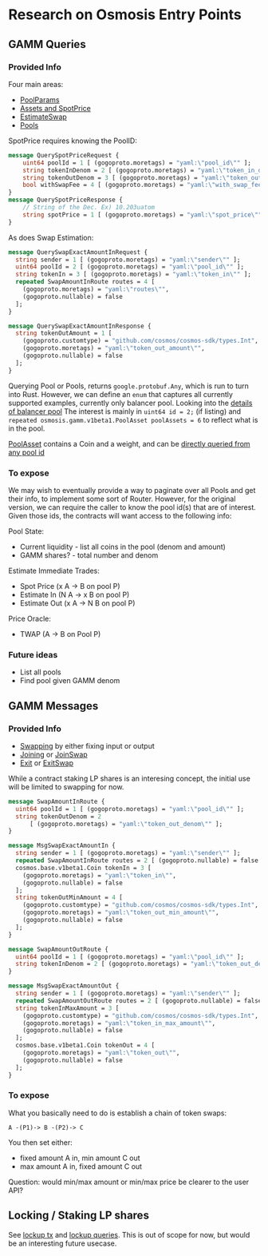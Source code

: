 # Research on Osmosis Entry Points

## GAMM Queries

### Provided Info

Four main areas:

* [PoolParams](https://github.com/osmosis-labs/osmosis/blob/v7.0.3/proto/osmosis/gamm/v1beta1/query.proto#L28-L35)
* [Assets and SpotPrice](https://github.com/osmosis-labs/osmosis/blob/v7.0.3/proto/osmosis/gamm/v1beta1/query.proto#L41-L48)
* [EstimateSwap](https://github.com/osmosis-labs/osmosis/blob/v7.0.3/proto/osmosis/gamm/v1beta1/query.proto#L50-L60)
* [Pools](https://github.com/osmosis-labs/osmosis/blob/main/proto/osmosis/gamm/v1beta1/query.proto#L17-L19)

SpotPrice requires knowing the PoolID:
```proto
message QuerySpotPriceRequest {
    uint64 poolId = 1 [ (gogoproto.moretags) = "yaml:\"pool_id\"" ];
    string tokenInDenom = 2 [ (gogoproto.moretags) = "yaml:\"token_in_denom\"" ];
    string tokenOutDenom = 3 [ (gogoproto.moretags) = "yaml:\"token_out_denom\"" ];
    bool withSwapFee = 4 [ (gogoproto.moretags) = "yaml:\"with_swap_fee\"" ];
}
message QuerySpotPriceResponse {
    // String of the Dec. Ex) 10.203uatom
    string spotPrice = 1 [ (gogoproto.moretags) = "yaml:\"spot_price\"" ];
}
```

As does Swap Estimation:
```proto
message QuerySwapExactAmountInRequest {
  string sender = 1 [ (gogoproto.moretags) = "yaml:\"sender\"" ];
  uint64 poolId = 2 [ (gogoproto.moretags) = "yaml:\"pool_id\"" ];
  string tokenIn = 3 [ (gogoproto.moretags) = "yaml:\"token_in\"" ];
  repeated SwapAmountInRoute routes = 4 [
    (gogoproto.moretags) = "yaml:\"routes\"",
    (gogoproto.nullable) = false
  ];
}

message QuerySwapExactAmountInResponse {
  string tokenOutAmount = 1 [
    (gogoproto.customtype) = "github.com/cosmos/cosmos-sdk/types.Int",
    (gogoproto.moretags) = "yaml:\"token_out_amount\"",
    (gogoproto.nullable) = false
  ];
}
```

Querying Pool or Pools, returns `google.protobuf.Any`, which is run to turn into Rust.
However, we can define an `enum` that captures all currently supported examples, currently only balancer pool.
Looking into the [details of balancer pool](https://github.com/osmosis-labs/osmosis/blob/main/proto/osmosis/gamm/pool-models/balancer/balancerPool.proto#L92-L133)
The interest is mainly in `uint64 id = 2;` (if listing) and `repeated osmosis.gamm.v1beta1.PoolAsset poolAssets = 6` to reflect what is in the pool.

[PoolAsset](https://github.com/osmosis-labs/osmosis/blob/main/proto/osmosis/gamm/v1beta1/pool.proto#L10-L30) contains a Coin
and a weight, and can be [directly queried from any pool id](https://github.com/osmosis-labs/osmosis/blob/main/proto/osmosis/gamm/v1beta1/query.proto#L108-L113)

### To expose

We may wish to eventually provide a way to paginate over all Pools and get their info, to implement some sort of Router.
However, for the original version, we can require the caller to know the pool id(s) that are of interest. Given
those ids, the contracts will want access to the following info:

Pool State:
* Current liquidity - list all coins in the pool (denom and amount)
* GAMM shares? - total number and denom

Estimate Immediate Trades:
* Spot Price (x A -> B on pool P)
* Estimate In (N A -> x B on pool P)
* Estimate Out (x A -> N B on pool P)

Price Oracle:
* TWAP (A -> B on Pool P)

### Future ideas

* List all pools
* Find pool given GAMM denom

## GAMM Messages

### Provided Info

* [Swapping](https://github.com/osmosis-labs/osmosis/blob/main/proto/osmosis/gamm/v1beta1/tx.proto#L12-L15) by either fixing input or output
* [Joining](https://github.com/osmosis-labs/osmosis/blob/main/proto/osmosis/gamm/v1beta1/tx.proto#L10) or [JoinSwap](https://github.com/osmosis-labs/osmosis/blob/main/proto/osmosis/gamm/v1beta1/tx.proto#L16-L19)
* [Exit](https://github.com/osmosis-labs/osmosis/blob/main/proto/osmosis/gamm/v1beta1/tx.proto#L11) or [ExitSwap](https://github.com/osmosis-labs/osmosis/blob/main/proto/osmosis/gamm/v1beta1/tx.proto#L20-L23)

While a contract staking LP shares is an interesing concept, the initial use will be limited to swapping for now.

```proto
message SwapAmountInRoute {
  uint64 poolId = 1 [ (gogoproto.moretags) = "yaml:\"pool_id\"" ];
  string tokenOutDenom = 2
      [ (gogoproto.moretags) = "yaml:\"token_out_denom\"" ];
}

message MsgSwapExactAmountIn {
  string sender = 1 [ (gogoproto.moretags) = "yaml:\"sender\"" ];
  repeated SwapAmountInRoute routes = 2 [ (gogoproto.nullable) = false ];
  cosmos.base.v1beta1.Coin tokenIn = 3 [
    (gogoproto.moretags) = "yaml:\"token_in\"",
    (gogoproto.nullable) = false
  ];
  string tokenOutMinAmount = 4 [
    (gogoproto.customtype) = "github.com/cosmos/cosmos-sdk/types.Int",
    (gogoproto.moretags) = "yaml:\"token_out_min_amount\"",
    (gogoproto.nullable) = false
  ];
}
```

```proto
message SwapAmountOutRoute {
  uint64 poolId = 1 [ (gogoproto.moretags) = "yaml:\"pool_id\"" ];
  string tokenInDenom = 2 [ (gogoproto.moretags) = "yaml:\"token_out_denom\"" ];
}

message MsgSwapExactAmountOut {
  string sender = 1 [ (gogoproto.moretags) = "yaml:\"sender\"" ];
  repeated SwapAmountOutRoute routes = 2 [ (gogoproto.nullable) = false ];
  string tokenInMaxAmount = 3 [
    (gogoproto.customtype) = "github.com/cosmos/cosmos-sdk/types.Int",
    (gogoproto.moretags) = "yaml:\"token_in_max_amount\"",
    (gogoproto.nullable) = false
  ];
  cosmos.base.v1beta1.Coin tokenOut = 4 [
    (gogoproto.moretags) = "yaml:\"token_out\"",
    (gogoproto.nullable) = false
  ];
}
```

### To expose

What you basically need to do is establish a chain of token swaps:

`A -(P1)-> B -(P2)-> C`

You then set either:

* fixed amount A in, min amount C out
* max amount A in, fixed amount C out

Question: would min/max amount or min/max price be clearer to the user API?

## Locking / Staking LP shares

See [lockup tx](https://github.com/osmosis-labs/osmosis/blob/main/proto/osmosis/lockup/tx.proto) and [lockup queries](https://github.com/osmosis-labs/osmosis/blob/main/proto/osmosis/lockup/query.proto).
This is out of scope for now, but would be an interesting future usecase.
